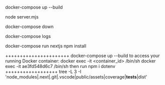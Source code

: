 
docker-compose up --build

node server.mjs

docker-compose down

docker-compose logs

docker-compose run nextjs npm install

++++++++++++++++++++++
docker-compose up --build
to access your running Docker container:
docker exec -it <container_id> /bin/sh
docker exec -it ae3fd548d6c7 /bin/sh
then run 
npm i dotenv
++++++++++++++++++
tree -L 3 -I 'node_modules|.next|.git|.vscode|public/assets|coverage|__tests__|dist'